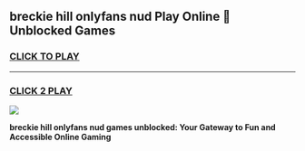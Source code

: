 
## breckie hill onlyfans nud Play Online 👋 Unblocked Games
<h3>
<a href="https://premium.freeplayer.one?title=breckie_hill_onlyfans_nud&ref=19F">CLICK TO PLAY</a></h3>
<hr>

<h3>
<a href="https://premium.freeplayer.one?title=breckie_hill_onlyfans_nud&ref=19F">CLICK 2 PLAY</a>
  
</h3>

<a href="https://premium.freeplayer.one?title=breckie_hill_onlyfans_nud&ref=19F"><img src="https://clearcache.store/games.png"></a>


**breckie hill onlyfans nud games unblocked: Your Gateway to Fun and Accessible Online Gaming**
